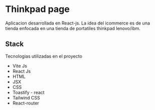 # Thinkpad page
Aplicacion desarrollada en React-js. La idea del icommerce es de una tienda enfocada en una tienda de portatiles thinkpad lenovo/ibm. 
## Stack
Tecnologias utilizadas en el proyecto
- Vite Js
- React Js
- HTML
- JSX
- CSS
- Toastify - react
- Tailwind CSS
- React-router
